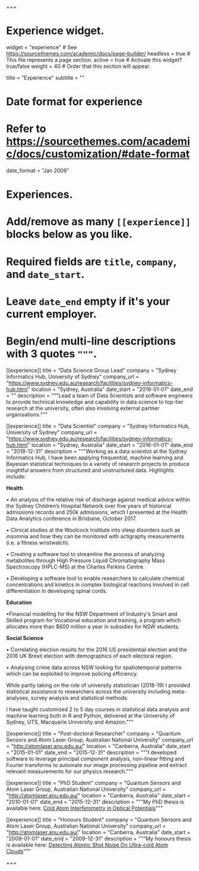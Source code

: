 +++
# Experience widget.
widget = "experience"  # See https://sourcethemes.com/academic/docs/page-builder/
headless = true  # This file represents a page section.
active = true  # Activate this widget? true/false
weight = 40  # Order that this section will appear.

title = "Experience"
subtitle = ""

# Date format for experience
#   Refer to https://sourcethemes.com/academic/docs/customization/#date-format
date_format = "Jan 2006"

# Experiences.
#   Add/remove as many `[[experience]]` blocks below as you like.
#   Required fields are `title`, `company`, and `date_start`.
#   Leave `date_end` empty if it's your current employer.
#   Begin/end multi-line descriptions with 3 quotes `"""`.
[[experience]]
  title = "Data Science Group Lead"
  company = "Sydney Informatics Hub, University of Sydney"
  company_url = "https://www.sydney.edu.au/research/facilities/sydney-informatics-hub.html"
  location = "Sydney, Australia"
  date_start = "2019-01-01"
  date_end = ""
  description = """Lead a team of Data Scientists and software engineers to provide technical knowledge and capability in data science to top-tier research at the university, often also involving external partner organisations."""

[[experience]]
  title = "Data Scientist"
  company = "Sydney Informatics Hub, University of Sydney"
  company_url = "https://www.sydney.edu.au/research/facilities/sydney-informatics-hub.html"
  location = "Sydney, Australia"
  date_start = "2016-01-01"
  date_end = "2018-12-31"
  description = """Working as a data scientist at the Sydney Informatics Hub, I have been applying frequentist, machine learning and Bayesian statistical techniques to a variety of research projects to produce insightful answers from structured and unstructured data. Highlights include:

**Health**

• An analysis of the relative risk of discharge against medical advice within the Sydney Children’s Hospital Network over five years of historical admissions records and 250k admissions, which I presented at the Health Data Analytics conference in Brisbane, October 2017.

• Clinical studies at the Woolcock Institute into sleep disorders such as insomnia and how they can be monitored with actigraphy measurements (i.e. a fitness wristwatch).

• Creating a software tool to streamline the process of analyzing metabolites through High Pressure Liquid Chromatography Mass Spectroscopy (HPLC-MS) at the Charles Perkins Centre.

• Developing a software tool to enable researchers to calculate chemical concentrations and kinetics in complex biological reactions involved in cell differentiation in developing spinal cords.

**Education**

•Financial modelling for the NSW Department of Industry's Smart and Skilled program for Vocational education and training, a program which allocates more than $600 million a year in subsidies for NSW students.

**Social Science**

• Correlating election results for the 2016 US presidential election and the 2016 UK Brexit election with demographics of each electoral region.

• Analysing crime data across NSW looking for spatiotemporal patterns which can be exploited to improve policing efficiency.

While partly taking on the role of university statistician (2018-19) I provided statistical assistance to researchers across the university including meta-analyses, survey analysis and statistical methods.

I have taught customized 2 to 5 day courses in statistical data analysis and machine learning both in R and Python, delivered at the University of Sydney, UTS, Macquarie University and Amazon."""

[[experience]]
  title = "Post-doctoral Researcher"
  company = "Quantum Sensors and Atom Laser Group, Australian National University"
  company_url = "http://atomlaser.anu.edu.au/"
  location = "Canberra, Australia"
  date_start = "2015-01-01"
  date_end = "2015-12-31"
  description = """I developed software to leverage principal component analysis, non-linear fitting and Fourier transforms to automate our image processing pipeline and extract relevant measurements for our physics research."""

[[experience]]
  title = "PhD Student"
  company = "Quantum Sensors and Atom Laser Group, Australian National University"
  company_url = "http://atomlaser.anu.edu.au/"
  location = "Canberra, Australia"
  date_start = "2010-01-01"
  date_end = "2015-12-31"
  description = """My PhD thesis is available here: [Cold Atom Interferometry in Optical Potentials](/docs/GMcDonaldPhDThesis2015.pdf)"""

[[experience]]
  title = "Honours Student"
  company = "Quantum Sensors and Atom Laser Group, Australian National University"
  company_url = "http://atomlaser.anu.edu.au/"
  location = "Canberra, Australia"
  date_start = "2009-01-01"
  date_end = "2009-12-31"
  description = """My honours thesis is available here: [Detecting Atomic Shot Noise On Ultra-cold Atom Clouds](/docs/GMcDonaldHonoursThesis2009.pdf)"""



+++
